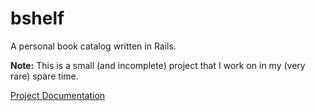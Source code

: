 # bshelf
A personal book catalog written in Rails.

**Note:** This is a small (and incomplete) project that I work on in my (very rare) spare time.

[Project Documentation](docs/Docs.md)
